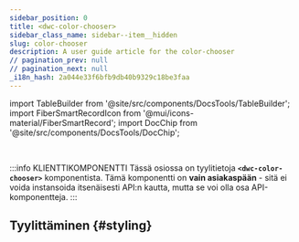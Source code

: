 ```yaml
---
sidebar_position: 0
title: <dwc-color-chooser>
sidebar_class_name: sidebar--item__hidden
slug: color-chooser
description: A user guide article for the color-chooser
// pagination_prev: null
// pagination_next: null
_i18n_hash: 2a044e33f6bfb9db40b9329c18be3faa
---
```

import TableBuilder from '@site/src/components/DocsTools/TableBuilder';
import FiberSmartRecordIcon from '@mui/icons-material/FiberSmartRecord';
import DocChip from '@site/src/components/DocsTools/DocChip';

<DocChip chip='scoped' />

<br />

:::info KLIENTTIKOMPONENTTI
Tässä osiossa on tyylitietoja **`<dwc-color-chooser>`** komponentista. Tämä komponentti on **vain asiakaspään** - sitä ei voida instansoida itsenäisesti API:n kautta, mutta se voi olla osa API-komponentteja.
:::

## Tyylittäminen {#styling}

<TableBuilder name="dwc-color-chooser" clientComponent />
